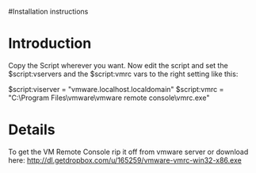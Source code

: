 #Installation instructions

# Introduction #

Copy the Script wherever you want.
Now edit the script and set the $script:vservers and the $script:vmrc vars to the right setting like this:

$script:viserver = "vmware.localhost.localdomain"
$script:vmrc = "C:\Program Files\vmware\vmware remote console\vmrc.exe"


# Details #

To get the VM Remote Console rip it off from vmware server or download here: http://dl.getdropbox.com/u/165259/vmware-vmrc-win32-x86.exe